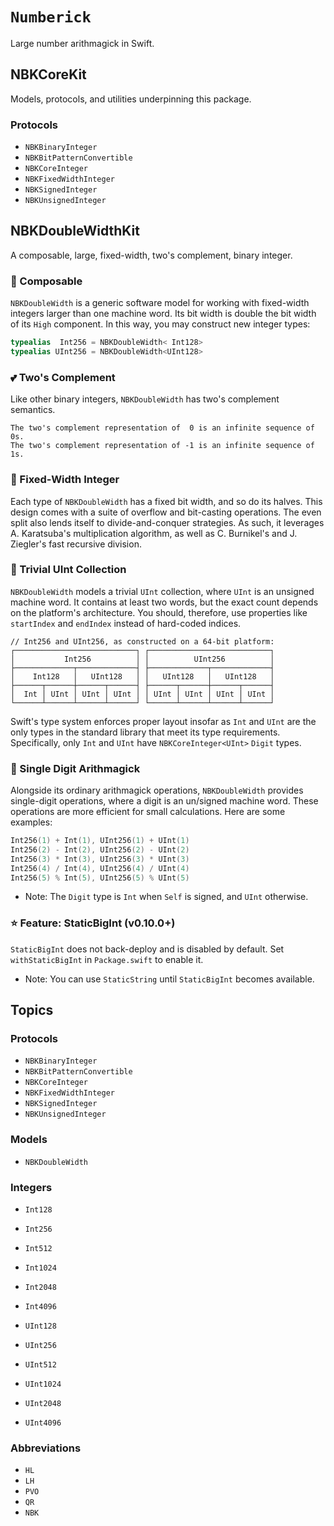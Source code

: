 # ``Numberick``

Large number arithmagick in Swift.

## NBKCoreKit

Models, protocols, and utilities underpinning this package.

### Protocols

- ``NBKBinaryInteger``
- ``NBKBitPatternConvertible``
- ``NBKCoreInteger``
- ``NBKFixedWidthInteger``
- ``NBKSignedInteger``
- ``NBKUnsignedInteger``

## NBKDoubleWidthKit

A composable, large, fixed-width, two's complement, binary integer.

### 🧩 Composable

``NBKDoubleWidth`` is a generic software model for working with fixed-width
integers larger than one machine word. Its bit width is double the bit width of
its `High` component. In this way, you may construct new integer types:

```swift
typealias  Int256 = NBKDoubleWidth< Int128>
typealias UInt256 = NBKDoubleWidth<UInt128>
```

### 💕 Two's Complement

Like other binary integers, ``NBKDoubleWidth`` has two's complement semantics. 

```
The two's complement representation of  0 is an infinite sequence of 0s.
The two's complement representation of -1 is an infinite sequence of 1s.
```

### 🏰 Fixed-Width Integer

Each type of ``NBKDoubleWidth`` has a fixed bit width, and so do its halves.
This design comes with a suite of overflow and bit-casting operations. The 
even split also lends itself to divide-and-conquer strategies. As such, it 
leverages A. Karatsuba's multiplication algorithm, as well as C. Burnikel's
and J. Ziegler's fast recursive division.

### 📖 Trivial UInt Collection

``NBKDoubleWidth`` models a trivial `UInt` collection, where `UInt` is an
unsigned machine word. It contains at least two words, but the exact count
depends on the platform's architecture. You should, therefore, use
properties like `startIndex` and `endIndex` instead of hard-coded indices.

```
// Int256 and UInt256, as constructed on a 64-bit platform:
┌───────────────────────────┐ ┌───────────────────────────┐
│           Int256          │ │          UInt256          │
├─────────────┬─────────────┤ ├─────────────┬─────────────┤
│    Int128   │   UInt128   │ │   UInt128   │   UInt128   │
├──────┬──────┼──────┬──────┤ ├──────┬──────┼──────┬──────┤
│  Int │ UInt │ UInt │ UInt │ │ UInt │ UInt │ UInt │ UInt │
└──────┴──────┴──────┴──────┘ └──────┴──────┴──────┴──────┘
```

Swift's type system enforces proper layout insofar as `Int` and `UInt` are the
only types in the standard library that meet its type requirements. 
Specifically, only `Int` and `UInt` have `NBKCoreInteger<UInt>` `Digit` types.

### 🚀 Single Digit Arithmagick

Alongside its ordinary arithmagick operations, ``NBKDoubleWidth`` provides
single-digit operations, where a digit is an un/signed machine word. These
operations are more efficient for small calculations. Here are some examples:

```swift
Int256(1) + Int(1), UInt256(1) + UInt(1)
Int256(2) - Int(2), UInt256(2) - UInt(2)
Int256(3) * Int(3), UInt256(3) * UInt(3)
Int256(4) / Int(4), UInt256(4) / UInt(4)
Int256(5) % Int(5), UInt256(5) % UInt(5)
```

- Note: The `Digit` type is `Int` when `Self` is signed, and `UInt` otherwise.

### ⭐️ Feature: StaticBigInt (v0.10.0+)

`StaticBigInt` does not back-deploy and is disabled by default. 
Set `withStaticBigInt` in `Package.swift` to enable it.

- Note: You can use `StaticString` until `StaticBigInt` becomes available.

## Topics

### Protocols

- ``NBKBinaryInteger``
- ``NBKBitPatternConvertible``
- ``NBKCoreInteger``
- ``NBKFixedWidthInteger``
- ``NBKSignedInteger``
- ``NBKUnsignedInteger``

### Models

- ``NBKDoubleWidth``

### Integers

- ``Int128``
- ``Int256``
- ``Int512``
- ``Int1024``
- ``Int2048``
- ``Int4096``

- ``UInt128``
- ``UInt256``
- ``UInt512``
- ``UInt1024``
- ``UInt2048``
- ``UInt4096``

### Abbreviations

- ``HL``
- ``LH``
- ``PVO``
- ``QR``
- ``NBK``
